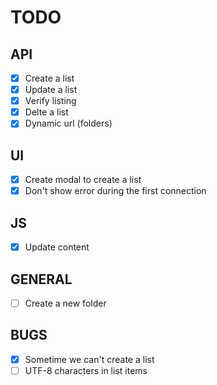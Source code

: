 # TODO
## API
- [x] Create a list
- [x] Update a list
- [x] Verify listing
- [x] Delte a list
- [x] Dynamic url (folders)

## UI
- [x] Create modal to create a list
- [x] Don't show error during the first connection

## JS
- [x] Update content

## GENERAL
- [ ] Create a new folder

## BUGS
- [x] Sometime we can't create a list
- [ ] UTF-8 characters in list items
